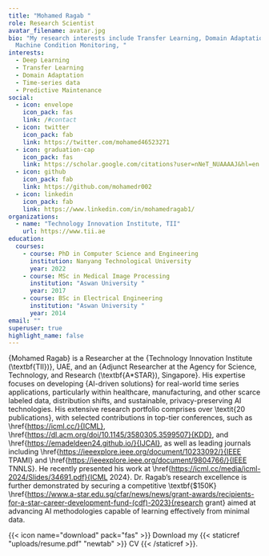 ```yaml
---
title: "Mohamed Ragab "
role: Research Scientist 
avatar_filename: avatar.jpg
bio: "My research interests include Transfer Learning, Domain Adaptation,
  Machine Condition Monitoring, "
interests:
  - Deep Learning
  - Transfer Learning
  - Domain Adaptation
  - Time-series data
  - Predictive Maintenance
social:
  - icon: envelope
    icon_pack: fas
    link: /#contact
  - icon: twitter
    icon_pack: fab
    link: https://twitter.com/mohamed46523271
  - icon: graduation-cap
    icon_pack: fas
    link: https://scholar.google.com/citations?user=nNeT_NUAAAAJ&hl=en
  - icon: github
    icon_pack: fab
    link: https://github.com/mohamedr002
  - icon: linkedin
    icon_pack: fab
    link: https://www.linkedin.com/in/mohamedragab1/
organizations:
  - name: "Technology Innovation Institute, TII"
    url: https://www.tii.ae
education:
  courses:
    - course: PhD in Computer Science and Engineering
      institution: Nanyang Technological University
      year: 2022
    - course: MSc in Medical Image Processing
      institution: "Aswan University "
      year: 2017
    - course: BSc in Electrical Engineering
      institution: "Aswan University "
      year: 2014
email: ""
superuser: true
highlight_name: false
---
```

<!--StartFragment-->

{Mohamed Ragab} is a Researcher at the {Technology Innovation Institute (\textbf{TII})}, UAE, and an {Adjunct Researcher at the Agency for Science, Technology, and Research (\textbf{A*STAR}), Singapore}. His expertise focuses on developing {AI-driven solutions} for real-world time series applications, particularly within healthcare, manufacturing, and other scarce labeled data, distribution shifts, and sustainable, privacy-preserving AI technologies. His extensive research portfolio comprises over \textit{20 publications}, with selected contributions in top-tier conferences, such as \href{https://icml.cc/}{ICML}, \href{https://dl.acm.org/doi/10.1145/3580305.3599507}{KDD}, and \href{https://emadeldeen24.github.io/}{IJCAI}, as well as leading journals including \href{https://ieeexplore.ieee.org/document/10233092/}{IEEE TPAMI} and \href{https://ieeexplore.ieee.org/document/9804766/}{IEEE TNNLS}. He recently presented his work at \href{https://icml.cc/media/icml-2024/Slides/34691.pdf}{ICML 2024}. Dr. Ragab’s research excellence is further demonstrated by securing a competitive \textbf{\$150K} \href{https://www.a-star.edu.sg/cfar/news/news/grant-awards/recipients-for-a-star-career-development-fund-(cdf)-2023}{research grant} aimed at advancing AI methodologies capable of learning effectively from minimal data.
<!--EndFragment-->

{{< icon name="download" pack="fas" >}} Download my {{< staticref "uploads/resume.pdf" "newtab" >}} CV {{< /staticref >}}.
